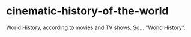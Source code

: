 # cinematic-history-of-the-world
World History, according to movies and TV shows. So... "World History".

